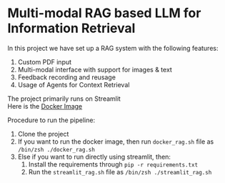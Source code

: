 # Multi-modal RAG based LLM for Information Retrieval

In this project we have set up a RAG system with the following features:
<ol>
<li>Custom PDF input</li>
<li>Multi-modal interface with support for images & text</li>
<li>Feedback recording and reusage</li>
<li>Usage of Agents for Context Retrieval</li>
</ol>

The project primarily runs on Streamlit<br>
Here is the [Docker Image](https://hub.docker.com/repository/docker/pranavrao25/ragimage/general)<br>

Procedure to run the pipeline:
1. Clone the project
2. If you want to run the docker image, then run ```docker_rag.sh``` file as ```/bin/zsh ./docker_rag.sh```
3. Else if you want to run directly using streamlit, then:
   1. Install the requirements through ```pip -r requirements.txt```
   2. Run the ```streamlit_rag.sh``` file as ```/bin/zsh ./streamlit_rag.sh```
